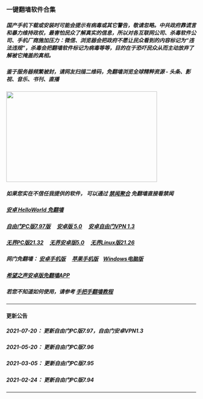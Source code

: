 ### 一键翻墙软件合集

##### 国产手机下载或安装时可能会提示有病毒或其它警告，敬请忽略。中共政府靠谎言和暴力维持政权，最害怕民众了解真实的信息，所以对各互联网公司、杀毒软件公司、手机厂商施加压力：微信、浏览器会把政府不愿让民众看到的内容标记为“违法违规”，杀毒会把翻墙软件标记为病毒等等，目的在于恐吓民众从而主动放弃了解被它掩盖的真相。


##### 鉴于服务器频繁被封，请网友扫描二维码，免翻墙浏览全球精粹资源 - 头条、影视、音乐、书刊、直播
<img src="http://gfw-breaker.win/videos/imgs/ogate.jpg" width="400px" height="240px"/>

##### 如果您实在不信任我提供的软件， 可以通过 [禁闻聚合](https://github.com/gfw-breaker/banned-news3/blob/master/README.md) 免翻墙直接看禁闻

##### [安卓 HelloWorld 免翻墙](https://github.com/gfw-breaker/HelloWorld/blob/master/README.md)

##### <a href="http://104.238.171.30:10000/videos/sw/fg797p.zip" targe="_blank">自由门PC版7.97版</a> &nbsp;  &nbsp; <a href="http://104.238.171.30:10000/videos/sw/fgma50.apk" targe="_blank">安卓版 5.0</a>  &nbsp;  &nbsp; <a href="http://104.238.171.30:10000/videos/sw/fgvpn.apk" targe="_blank">安卓自由门VPN 1.3</a>

##### <a href="http://104.238.171.30:10000/videos/sw/u2132.exe" targe="_blank">无界PC版21.32</a> &nbsp;  &nbsp; <a href="http://104.238.171.30:10000/videos/sw/um.apk" targe="_blank">无界安卓版5.0</a> &nbsp;  &nbsp; <a href="http://104.238.171.30:10000/videos/sw/u2126" targe="_blank">无界Linux版21.26</a>

##### 网门免翻墙： <a href="http://104.238.171.30:10000/videos/sw/oGate.apk" target="_blank">安卓手机版</a>  &nbsp;  &nbsp; <a href="https://testflight.apple.com/join/x1bytm91" target="_blank">苹果手机版</a>&nbsp;  &nbsp; <a href="https://cdn.jsdelivr.net/gh/opipe/up/oGate.zip" target="_blank">Windows电脑版</a>

##### <a href="http://104.238.171.30:10000/videos/sw/oHopea.apk" targe="_blank">希望之声安卓版免翻墙APP</a>

##### 若您不知道如何使用，请参考 [手把手翻墙教程](https://github.com/gfw-breaker/guides/wiki)


-----
#### 更新公告

##### 2021-07-20： 更新自由门PC版7.97，自由门安卓VPN1.3
##### 2021-05-20： 更新自由门PC版7.96
##### 2021-03-05： 更新自由门PC版7.95
##### 2021-02-24： 更新自由门PC版7.94


----

<img src='http://gfw-breaker.win/nogfw.md' width='0px' height='0px'/>


